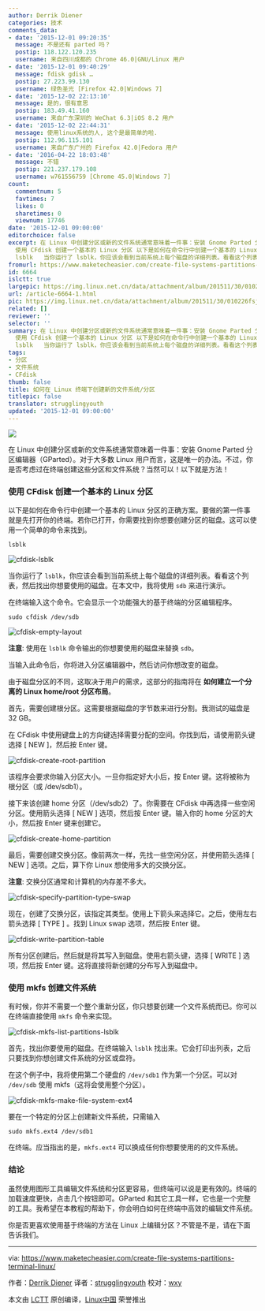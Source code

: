 ```yaml
---
author: Derrik Diener
categories: 技术
comments_data:
- date: '2015-12-01 09:20:35'
  message: 不是还有 parted 吗？
  postip: 118.122.120.235
  username: 来自四川成都的 Chrome 46.0|GNU/Linux 用户
- date: '2015-12-01 09:40:29'
  message: fdisk gdisk …
  postip: 27.223.99.130
  username: 绿色圣光 [Firefox 42.0|Windows 7]
- date: '2015-12-02 22:13:10'
  message: 是的，很有意思
  postip: 183.49.41.160
  username: 来自广东深圳的 WeChat 6.3|iOS 8.2 用户
- date: '2015-12-02 22:44:31'
  message: 使用linux系统的人, 这个是最简单的啦.
  postip: 112.96.115.101
  username: 来自广东广州的 Firefox 42.0|Fedora 用户
- date: '2016-04-22 18:03:48'
  message: 不错
  postip: 221.237.179.108
  username: w761556759 [Chrome 45.0|Windows 7]
count:
  commentnum: 5
  favtimes: 7
  likes: 0
  sharetimes: 0
  viewnum: 17746
date: '2015-12-01 09:00:00'
editorchoice: false
excerpt: 在 Linux 中创建分区或新的文件系统通常意味着一件事：安装 Gnome Parted 分区编辑器（GParted）。对于大多数 Linux 用户而言，这是唯一的办法。不过，你是否考虑过在终端创建这些分区和文件系统？当然可以！以下就是方法！
  使用 CFdisk 创建一个基本的 Linux 分区 以下是如何在命令行中创建一个基本的 Linux 分区的正确方案。要做的第一件事就是先打开你的终端。若你已打开，你需要找到你想要创建分区的磁盘。这可以使用一个简单的命令来找到。
  lsblk   当你运行了 lsblk，你应该会看到当前系统上每个磁盘的详细列表。看看这个列表，然后
fromurl: https://www.maketecheasier.com/create-file-systems-partitions-terminal-linux/
id: 6664
islctt: true
largepic: https://img.linux.net.cn/data/attachment/album/201511/30/010226fsjxv1ajaavkbjj7.png
url: /article-6664-1.html
pic: https://img.linux.net.cn/data/attachment/album/201511/30/010226fsjxv1ajaavkbjj7.png.thumb.jpg
related: []
reviewer: ''
selector: ''
summary: 在 Linux 中创建分区或新的文件系统通常意味着一件事：安装 Gnome Parted 分区编辑器（GParted）。对于大多数 Linux 用户而言，这是唯一的办法。不过，你是否考虑过在终端创建这些分区和文件系统？当然可以！以下就是方法！
  使用 CFdisk 创建一个基本的 Linux 分区 以下是如何在命令行中创建一个基本的 Linux 分区的正确方案。要做的第一件事就是先打开你的终端。若你已打开，你需要找到你想要创建分区的磁盘。这可以使用一个简单的命令来找到。
  lsblk   当你运行了 lsblk，你应该会看到当前系统上每个磁盘的详细列表。看看这个列表，然后
tags:
- 分区
- 文件系统
- CFdisk
thumb: false
title: 如何在 Linux 终端下创建新的文件系统/分区
titlepic: false
translator: strugglingyouth
updated: '2015-12-01 09:00:00'
---
```


![](/data/attachment/album/201511/30/010226fsjxv1ajaavkbjj7.png)


在 Linux 中创建分区或新的文件系统通常意味着一件事：安装 Gnome Parted 分区编辑器（GParted）。对于大多数 Linux 用户而言，这是唯一的办法。不过，你是否考虑过在终端创建这些分区和文件系统？当然可以！以下就是方法！


### 使用 CFdisk 创建一个基本的 Linux 分区


以下是如何在命令行中创建一个基本的 Linux 分区的正确方案。要做的第一件事就是先打开你的终端。若你已打开，你需要找到你想要创建分区的磁盘。这可以使用一个简单的命令来找到。



```
lsblk

```

![cfdisk-lsblk](/data/attachment/album/201511/30/010226qc0o50hcokokm515.png)


当你运行了 `lsblk`，你应该会看到当前系统上每个磁盘的详细列表。看看这个列表，然后找出你想要使用的磁盘。在本文中，我将使用 `sdb` 来进行演示。


在终端输入这个命令。它会显示一个功能强大的基于终端的分区编辑程序。



```
sudo cfdisk /dev/sdb

```

![cfdisk-empty-layout](/data/attachment/album/201511/30/010226wkalek56f5vy5a85.png)


**注意**: 使用在 `lsblk` 命令输出的你想要使用的磁盘来替换 `sdb`。


当输入此命令后，你将进入分区编辑器中，然后访问你想改变的磁盘。


由于磁盘分区的不同，这取决于用户的需求，这部分的指南将在 **如何建立一个分离的 Linux home/root 分区布局**。


首先，需要创建根分区。这需要根据磁盘的字节数来进行分割。我测试的磁盘是 32 GB。


在 CFdisk 中使用键盘上的方向键选择需要分配的空间。你找到后，请使用箭头键选择 [ NEW ]，然后按 Enter 键。


![cfdisk-create-root-partition](/data/attachment/album/201511/30/010227jmz93ou2o3o1b3on.png)


该程序会要求你输入分区大小。一旦你指定好大小后，按 Enter 键。这将被称为根分区（或 /dev/sdb1）。


接下来该创建 home 分区（/dev/sdb2）了。你需要在 CFdisk 中再选择一些空闲分区。使用箭头选择 [ NEW ] 选项，然后按 Enter 键。输入你的 home 分区的大小，然后按 Enter 键来创建它。


![cfdisk-create-home-partition](/data/attachment/album/201511/30/010227trp7cc75z4n0rddr.png)


最后，需要创建交换分区。像前两次一样，先找一些空闲分区，并使用箭头选择 [ NEW ] 选项。之后，算下你 Linux 想使用多大的交换分区。


**注意**: 交换分区通常和计算机的内存差不多大。


![cfdisk-specify-partition-type-swap](/data/attachment/album/201511/30/010227mhjsoscx2qfsz4nz.png)


现在，创建了交换分区，该指定其类型。使用上下箭头来选择它。之后，使用左右箭头选择 [ TYPE ] 。找到 Linux swap 选项，然后按 Enter 键。


![cfdisk-write-partition-table](/data/attachment/album/201511/30/010227hixwtd5boif7qhdv.jpg)


所有分区创建后。然后就是将其写入到磁盘。使用右箭头键，选择 [ WRITE ] 选项，然后按 Enter 键。这将直接将新创建的分布写入到磁盘中。


### 使用 mkfs 创建文件系统


有时候，你并不需要一个整个重新分区，你只想要创建一个文件系统而已。你可以在终端直接使用 `mkfs` 命令来实现。


![cfdisk-mkfs-list-partitions-lsblk](/data/attachment/album/201511/30/010228pcmfycgyw22a2dg2.png)


首先，找出你要使用的磁盘。在终端输入 `lsblk` 找出来。它会打印出列表，之后只要找到你想创建文件系统的分区或盘符。


在这个例子中，我将使用第二个硬盘的 `/dev/sdb1` 作为第一个分区。可以对 `/dev/sdb` 使用 mkfs（这将会使用整个分区）。


![cfdisk-mkfs-make-file-system-ext4](/data/attachment/album/201511/30/010228k5z33xbzdxoxvutx.png)


要在一个特定的分区上创建新文件系统，只需输入



```
sudo mkfs.ext4 /dev/sdb1

```

在终端。应当指出的是，`mkfs.ext4` 可以换成任何你想要使用的的文件系统。


### 结论


虽然使用图形工具编辑文件系统和分区更容易，但终端可以说是更有效的。终端的加载速度更快，点击几个按钮即可。GParted 和其它工具一样，它也是一个完整的工具。我希望在本教程的帮助下，你会明白如何在终端中高效的编辑文件系统。


你是否更喜欢使用基于终端的方法在 Linux 上编辑分区？不管是不是，请在下面告诉我们。




---


via: <https://www.maketecheasier.com/create-file-systems-partitions-terminal-linux/>


作者：[Derrik Diener](https://www.maketecheasier.com/author/derrikdiener/) 译者：[strugglingyouth](https://github.com/strugglingyouth) 校对：[wxy](https://github.com/wxy)


本文由 [LCTT](https://github.com/LCTT/TranslateProject) 原创编译，[Linux中国](https://linux.cn/) 荣誉推出